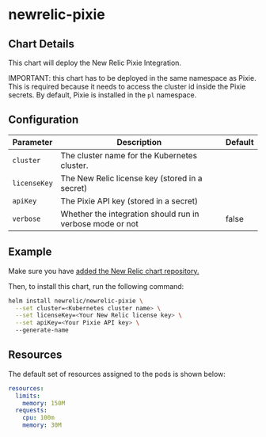 # newrelic-pixie

## Chart Details

This chart will deploy the New Relic Pixie Integration.

IMPORTANT: this chart has to be deployed in the same namespace as Pixie. This is required because
it needs to access the cluster id inside the Pixie secrets. By default, Pixie is installed in the `pl` namespace.

## Configuration

| Parameter                     | Description                                                  | Default                    |
| ----------------------------- | ------------------------------------------------------------ | -------------------------- |
| `cluster`                     | The cluster name for the Kubernetes cluster.                 |                            |
| `licenseKey`                  | The New Relic license key (stored in a secret)               |                            |
| `apiKey`                      | The Pixie API key  (stored in a secret)                      |                            |
| `verbose`                     | Whether the integration should run in verbose mode or not    | false                      |

## Example

Make sure you have [added the New Relic chart repository.](../../README.md#installing-charts)

Then, to install this chart, run the following command:

```sh
helm install newrelic/newrelic-pixie \
  --set cluster=<Kubernetes cluster name> \
  --set licenseKey=<Your New Relic license key> \
  --set apiKey=<Your Pixie API key> \ 
  --generate-name
```

## Resources

The default set of resources assigned to the pods is shown below:

```yaml
resources:
  limits:
    memory: 150M
  requests:
    cpu: 100m
    memory: 30M
```

